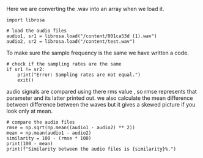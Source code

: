 Here we are converting the .wav into an array when we load it.
```
import librosa

# load the audio files
audio1, sr1 = librosa.load("/content/001ca53d (1).wav")
audio2, sr2 = librosa.load("/content/test.wav")
```
 
To make sure the sample frequency is the same we have written a code.
```
# check if the sampling rates are the same
if sr1 != sr2:
    print("Error: Sampling rates are not equal.")
    exit()
```
audio signals are compared using there rms value , so rmse represents that parameter and its latter printed out. we also calculate the mean difference between difference between the waves but it gives a skewed picture if you look only at mean.
```
# compare the audio files
rmse = np.sqrt(np.mean((audio1 - audio2) ** 2))
mean = np.mean(audio1 - audio2)
similarity = 100 - (rmse * 100)
print(100 - mean)
print(f"Similarity between the audio files is {similarity}%.")
```
